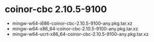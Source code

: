 # coinor-cbc 2.10.5-9100

 - mingw-w64-i686-coinor-cbc-2.10.5-9100-any.pkg.tar.xz
 - mingw-w64-x86_64-coinor-cbc-2.10.5-9100-any.pkg.tar.xz
 - mingw-w64-ucrt-x86_64-coinor-cbc-2.10.5-9100-any.pkg.tar.xz
